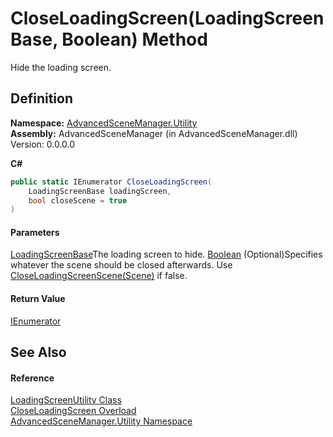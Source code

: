 # CloseLoadingScreen(LoadingScreenBase, Boolean) Method

Hide the loading screen.

## Definition

**Namespace:** [AdvancedSceneManager.Utility](N_AdvancedSceneManager_Utility.md)\
**Assembly:** AdvancedSceneManager (in AdvancedSceneManager.dll) Version: 0.0.0.0

**C#**

```c#
public static IEnumerator CloseLoadingScreen(
	LoadingScreenBase loadingScreen,
	bool closeScene = true
)
```

#### Parameters

&#x20; [LoadingScreenBase](T_AdvancedSceneManager_Loading_LoadingScreenBase.md)The loading screen to hide.  [Boolean](https://learn.microsoft.com/dotnet/api/system.boolean)  (Optional)Specifies whatever the scene should be closed afterwards. Use [CloseLoadingScreenScene(Scene)](M_AdvancedSceneManager_Utility_LoadingScreenUtility_CloseLoadingScreenScene.md) if false.

#### Return Value

[IEnumerator](https://learn.microsoft.com/dotnet/api/system.collections.ienumerator)

## See Also

#### Reference

[LoadingScreenUtility Class](T_AdvancedSceneManager_Utility_LoadingScreenUtility.md)\
[CloseLoadingScreen Overload](Overload_AdvancedSceneManager_Utility_LoadingScreenUtility_CloseLoadingScreen.md)\
[AdvancedSceneManager.Utility Namespace](N_AdvancedSceneManager_Utility.md)
